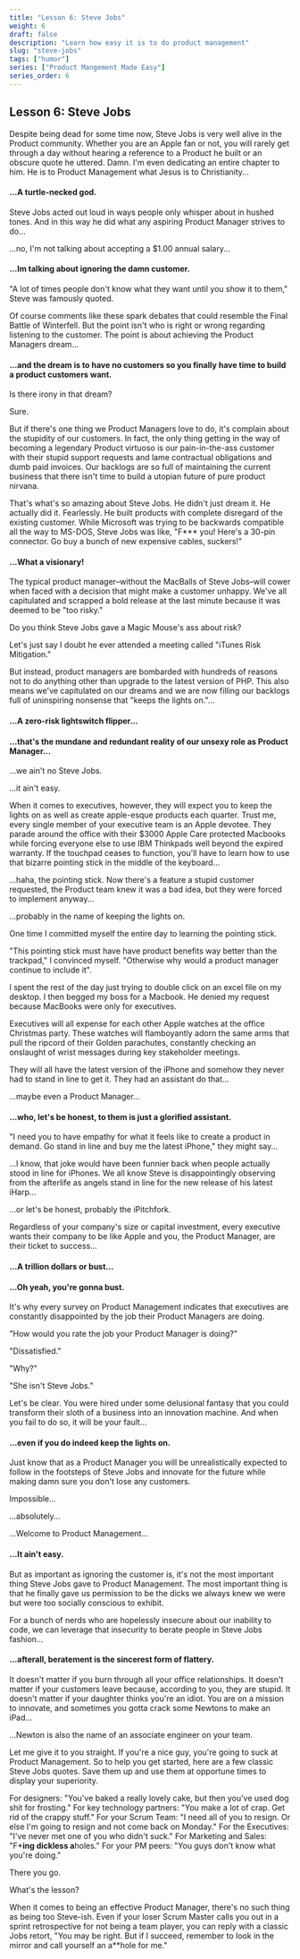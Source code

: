 ```yaml
---
title: "Lesson 6: Steve Jobs"
weight: 6
draft: false
description: "Learn how easy it is to do product management"
slug: "steve-jobs"
tags: ["humor"]
series: ["Product Mangement Made Easy"]
series_order: 6
---
```


## Lesson 6: Steve Jobs

Despite being dead for some time now, Steve Jobs is very well alive in the Product community. Whether you are an Apple fan or not, you will rarely get through a day without hearing a reference to a Product he built or an obscure quote he uttered. Damn. I'm even dedicating an entire chapter to him. He is to Product Management what Jesus is to Christianity...

#### ...A turtle-necked god.

Steve Jobs acted out loud in ways people only whisper about in hushed tones. And in this way he did what any aspiring Product Manager strives to do...

...no, I'm not talking about accepting a $1.00 annual salary...

#### ...Im talking about ignoring the damn customer.

"A lot of times people don't know what they want until you show it to them," Steve was famously quoted.

Of course comments like these spark debates that could resemble the Final Battle of Winterfell. But the point isn't who is right or wrong regarding listening to the customer. The point is about achieving the Product Managers dream...

#### ...and the dream is to have no customers so you finally have time to build a product customers want.

Is there irony in that dream?

Sure.

But if there's one thing we Product Managers love to do, it's complain about the stupidity of our customers. In fact, the only thing getting in the way of becoming a legendary Product virtuoso is our pain-in-the-ass customer with their stupid support requests and lame contractual obligations and dumb paid invoices. Our backlogs are so full of maintaining the current business that there isn't time to build a utopian future of pure product nirvana.

That's what's so amazing about Steve Jobs. He didn't just dream it. He actually did it. Fearlessly. He built products with complete disregard of the existing customer. While Microsoft was trying to be backwards compatible all the way to MS-DOS, Steve Jobs was like, "F*** you! Here's a  30-pin connector. Go buy a bunch of new expensive cables, suckers!"

#### ...What a visionary!

The typical product manager–without the MacBalls of Steve Jobs–will cower when faced with a decision that might make a customer unhappy. We've all capitulated and scrapped a bold release at the last minute because it was deemed to be "too risky."

Do you think Steve Jobs gave a Magic Mouse's ass about risk?

Let's just say I doubt he ever attended a meeting called "iTunes Risk Mitigation."

But instead, product managers are bombarded with hundreds of reasons not to do anything other than upgrade to the latest version of PHP. This also means we've capitulated on our dreams and we are now filling our backlogs full of uninspiring nonsense that "keeps the lights on."...

#### ...A zero-risk lightswitch flipper...

#### ...that's the mundane and redundant reality of our unsexy role as Product Manager...

...we ain't no Steve Jobs.

...it ain't easy.

When it comes to executives, however, they will expect you to keep the lights on as well as create apple-esque products each quarter. Trust me, every single member of your executive team is an Apple devotee. They parade around the office with their $3000 Apple Care protected Macbooks while forcing everyone else to use IBM Thinkpads well beyond the expired warranty. If the touchpad ceases to function, you'll have to learn how to use that bizarre pointing stick in the middle of the keyboard...

...haha, the pointing stick. Now there's a feature a stupid customer requested, the Product team knew it was a bad idea, but they were forced to implement anyway...

...probably in the name of keeping the lights on.

One time I committed myself the entire day to learning the pointing stick.

"This pointing stick must have have product benefits way better than the trackpad," I convinced myself. "Otherwise why would a product manager continue to include it".

I spent the rest of the day just trying to double click on an excel file on my desktop. I then begged my boss for a Macbook. He denied my request because MacBooks were only for executives.

Executives will all expense for each other Apple watches at the office Christmas party. These watches will flamboyantly adorn the same arms that pull the ripcord of their Golden parachutes, constantly checking an onslaught of wrist messages during key stakeholder meetings.

They will all have the latest version of the iPhone and somehow they never had to stand in line to get it. They had an assistant do that...

...maybe even a Product Manager...

#### ...who, let's be honest, to them is just a glorified assistant.

"I need you to have empathy for what it feels like to create a product in demand. Go stand in line and buy me the latest iPhone," they might say...

...I know, that joke would have been funnier back when people actually stood in line for iPhones. We all know Steve is disappointingly observing from the afterlife as angels stand in line for the new release of his latest iHarp...

...or let's be honest, probably the iPitchfork.

Regardless of your company's size or capital investment, every executive wants their company to be like Apple and you, the Product Manager, are their ticket to success...

#### ...A trillion dollars or bust...

#### ...Oh yeah, you're gonna bust.

It's why every survey on Product Management indicates that executives are constantly disappointed by the job their Product Managers are doing.

"How would you rate the job your Product Manager is doing?"

"Dissatisfied."

"Why?"

"She isn't Steve Jobs."

Let's be clear. You were hired under some delusional fantasy that you could transform their sloth of a business into an innovation machine. And when you fail to do so, it will be your fault...

#### ...even if you do indeed keep the lights on.

Just know that as a Product Manager you will be unrealistically expected to follow in the footsteps of Steve Jobs and innovate for the future while making damn sure you don't lose any customers.

Impossible...

...absolutely...

...Welcome to Product Management...

#### ...It ain't easy.

But as important as ignoring the customer is, it's not the most important thing Steve Jobs gave to Product Management. The most important thing is that he finally gave us permission to be the dicks we always knew we were but were too socially conscious to exhibit.

For a bunch of nerds who are hopelessly insecure about our inability to code, we can leverage that insecurity to berate people in Steve Jobs fashion...

#### ...afterall, beratement is the sincerest form of flattery.

It doesn't matter if you burn through all your office relationships. It doesn't matter if your customers leave because, according to you, they are stupid. It doesn't matter if your daughter thinks you're an idiot. You are on a mission to innovate, and sometimes you gotta crack some Newtons to make an iPad...

...Newton is also the name of an associate engineer on your team.

Let me give it to you straight. If you're a nice guy, you're going to suck at Product Management. So to help you get started, here are a few classic Steve Jobs quotes. Save them up and use them at opportune times to display your superiority.

For designers: "You've baked a really lovely cake, but then you've used dog shit for frosting."
For key technology partners: "You make a lot of crap. Get rid of the crappy stuff."
For your Scrum Team: "I need all of you to resign. Or else I'm going to resign and not come back on Monday."
For the Executives: "I've never met one of you who didn't suck."
For Marketing and Sales: "F***ing dickless a**holes."
For your PM peers: "You guys don't know what you're doing."

There you go.

What's the lesson?

When it comes to being an effective Product Manager, there's no such thing as being too Steve-ish. Even if your loser Scrum Master calls you out in a sprint retrospective for not being a team player, you can reply with a classic Jobs retort, "You may be right. But if I succeed, remember to look in the mirror and call yourself an a**hole for me."
